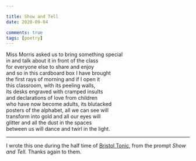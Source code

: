 ```yaml
---

title: Show and Tell
date: 2020-09-04

comments: true
tags: [poetry]
---
```


Miss Morris asked us to bring something special  
in and talk about it in front of the class  
for everyone else to share and enjoy  
and so in this cardboard box I have brought   
the first rays of morning and if I open it  
this classroom, with its peeling walls,   
its desks engraved with cramped insults    
and declarations of love from children   
who have now become adults, its blutacked   
posters of the alphabet, all we can see will   
transform into gold and all our eyes will  
glitter and all the dust in the spaces    
between us will dance and twirl in the light.
<hr/>

I wrote this one during the half time of [Bristol Tonic](https://www.facebook.com/bristoltonic), from the prompt *Show and Tell.* Thanks again to them.
